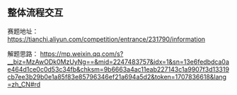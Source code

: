 ## 整体流程交互

赛题地址： https://tianchi.aliyun.com/competition/entrance/231790/information

解题思路： https://mp.weixin.qq.com/s?__biz=MzAwODk0MzUyNg==&mid=2247483757&idx=1&sn=13e6fedbdca0ae464d1ce0c0d53c34fb&chksm=9b6663a4ac11eab227143c1a9907f3d13319cb7ee3b29b0e1a85f83e85796346ef21a694a5d2&token=1707836618&lang=zh_CN#rd
